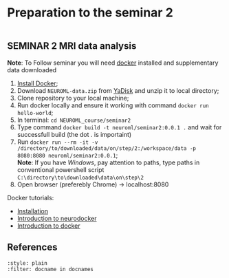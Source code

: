 # Preparation to the seminar 2

```{contents}
```
## SEMINAR 2 MRI data analysis 
**Note**: To Follow seminar you will need [docker](https://docs.docker.com/get-docker/) installed and supplementary data downloaded
  1) [Install Docker](https://docs.docker.com/engine/install/);
  2) Download `NEUROML-data.zip` from [YaDisk](https://disk.yandex.ru/d/xxnRbLetEh07YQ) and unzip it to local directory;
  3) Clone repository to your local machine;
  4) Run docker locally and ensure it working with command `docker run hello-world`;
  5) In terminal: `cd NEUROML_course/seminar2`
  6) Type command `docker build -t neuroml/seminar2:0.0.1 .` and wait for successfull build (the dot . is importaint)
  7) Run `docker run --rm -it -v /directory/to/downloaded/data/on/step/2:/workspace/data -p 8080:8080 neuroml/seminar2:0.0.1`;\
     **Note**: If you have *Windows*, pay attention to paths, type paths in conventional powershell script `C:\directory\to\downloaded\data\on\step\2`
  8) Open browser (preferebly Chrome) -> localhost:8080
     

Docker tutorials:
- [Installation](https://docs.docker.com/engine/install/)
- [Introduction to neurodocker](https://miykael.github.io/nipype_tutorial/notebooks/introduction_neurodocker.html)
- [Introduction to docker](https://miykael.github.io/nipype_tutorial/notebooks/introduction_docker.html)


## References

```{bibliography}
:style: plain
:filter: docname in docnames
```
